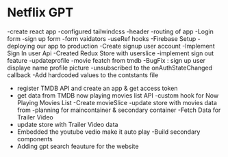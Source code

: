 # Netflix GPT

-create react app
-configured tailwindcss
-header
-routing of app
-Login form
-sign up form
-form vaidators
-useRef hooks
-Firebase Setup
-deploying our app to production
-Create signup user account
-Implement Sign In user Api
-Created Redux Store with userslice
-implement sign out feature
-updateprofile
-movie featch from tmdb
-BugFix : sign up user displaye name profile picture
-unsubscribed to the onAuthStateChanged callback
-Add hardcoded values to the contstants file

- register TMDB API and create an app & get access token
- get data from TMDB now playing movies list API
  -custom hook for Now Playing Movies List
  -Create movieSlice
  -update store with movies data from
  -planning for maincontainer & secondary container
  -Fetch Data for Trailer Video
- update store with Trailer Video data
- Embedded the youtube vedio make it auto play
  -Build secondary components
- Adding gpt search feauture for the website
